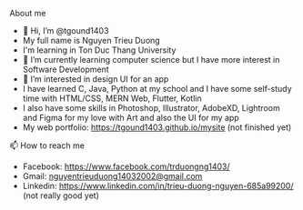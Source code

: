 About me
- 👋 Hi, I’m @tgound1403
- My full name is Nguyen Trieu Duong
- I'm learning in Ton Duc Thang University
- 🌱 I’m currently learning computer science but I have more interest in Software Development
- 👀 I’m interested in design UI for an app
- I have learned C, Java, Python at my school and I have some self-study time with HTML/CSS, MERN Web, Flutter, Kotlin
- I also have some skills in Photoshop, Illustrator, AdobeXD, Lightroom and Figma for my love with Art and also the UI for my app
- My web portfolio: https://tgound1403.github.io/mysite (not finished yet)

📫 How to reach me 
- Facebook: https://www.facebook.com/trduongng1403/
- Gmail: nguyentrieuduong14032002@gmail.com
- Linkedin: https://www.linkedin.com/in/trieu-duong-nguyen-685a99200/ (not really good yet)
